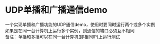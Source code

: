# UDP单播和广播通信demo

一个实现单播和广播功能的UDP通信demo，使用时要同时运行两个或多个实例  
如果是在同一台计算机上运行多个实例，则通信的端口必须互不相同  
备注：单播和多播可以在同一台计算机(即相同IP)上运行测试  